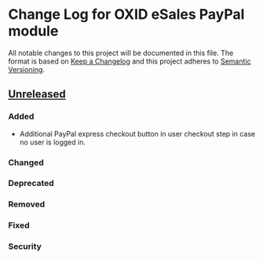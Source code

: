 # Change Log for OXID eSales PayPal module

All notable changes to this project will be documented in this file.
The format is based on [Keep a Changelog](http://keepachangelog.com/)
and this project adheres to [Semantic Versioning](http://semver.org/).



## [Unreleased]

### Added
- Additional PayPal express checkout button in user checkout step in case no user is logged in.

### Changed

### Deprecated

### Removed

### Fixed

### Security

[Unreleased]: https://github.com/OXID-eSales/paypal/compare/v3.2.5...HEAD
[v3.2.5]: https://github.com/OXID-eSales/paypal/compare/v3.2.4...v3.2.5
